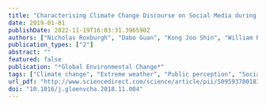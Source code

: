 ```yaml
---
title: "Characterising Climate Change Discourse on Social Media during Extreme Weather Events"
date: 2019-01-01
publishDate: 2022-11-19T16:03:31.396590Z
authors: ["Nicholas Roxburgh", "Dabo Guan", "Kong Joo Shin", "William Rand", "Shunsuke Managi", "Robin Lovelace", "Jing Meng"]
publication_types: ["2"]
abstract: ""
featured: false
publication: "*Global Environmental Change*"
tags: ["Climate change", "Extreme weather", "Public perception", "Social media", "Twitter"]
url_pdf: "http://www.sciencedirect.com/science/article/pii/S0959378018305776"
doi: "10.1016/j.gloenvcha.2018.11.004"
---
```



